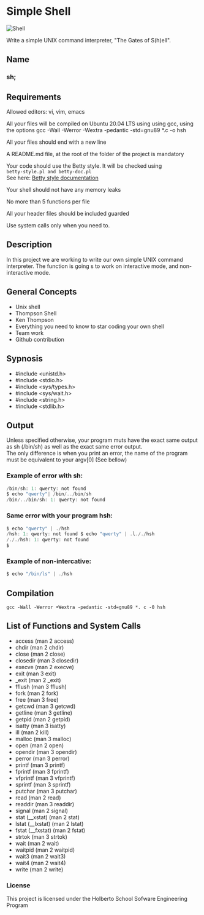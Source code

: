 # Simple Shell 

![Shell](https://upload.wikimedia.org/wikipedia/commons/1/1d/Animated_GNU_Bash_Unix_Shell_Prompt.gif)

Write a simple UNIX command interpreter, "The Gates of S(h)ell".

## Name

### sh; 

## Requirements

Allowed editors: vi, vim, emacs

All your files will be compiled on Ubuntu 20.04 LTS using using 
gcc, using the options gcc -Wall -Werror -Wextra -pedantic -std=gnu89 *.c -o hsh

All your files should end with a new line 

A README.md file, at the root of the folder of the project is mandatory 

Your code should use the Betty style. It will be checked using \
`betty-style.pl and betty-doc.pl`\
See here:
[Betty style documentation](https://github.com/holbertonschool/Betty/wiki)

Your shell should not have any memory leaks 

No more than 5 functions per file 

All your header files should be included guarded

Use system calls only when you need to.

## Description 

In this project we are working to write our own simple UNIX command interpreter. The function is going s to work on interactive mode, and non-interactive mode.

## General Concepts

- Unix shell
- Thompson Shell
- Ken Thompson 
- Everything you need to know to star coding your own shell
- Team work
- Github contribution

## Sypnosis

* #include <unistd.h>
* #include <stdio.h>
* #include <sys/types.h>
* #include <sys/wait.h>
* #include <string.h>
* #include <stdlib.h>

## Output

Unless specified otherwise, your program muts have the exact same output as sh (/bin/sh) as well as the exact same error output.\
The only difference is when you print an error, the name of the program must be equivalent to your argv[0] (See bellow)

### **Example of error with sh:**
  
```c $ echo "qwerty" | /bin/sh
/bin/sh: 1: qwerty: not found
$ echo "qwerty"| /bin/../bin/sh
/bin/../bin/sh: 1: qwerty: not found
```

### **Same error with your program hsh:**
```c
$ echo "qwerty" | ./hsh
/hsh: 1: qwerty: not found $ echo "qwerty" | .l././hsh
/././hsh: 1: qwerty: not found
$
```

### **Example of non-intercative:**
```c
$ echo "/bin/ls" | ./hsh
```

## Compilation

`gcc -Wall -Werror •Wextra -pedantic -std=gnu89 *. c -0 hsh`

## List of Functions and System Calls

- access (man 2 access)
- chdir (man 2 chdir)
- close (man 2 close)
- closedir (man 3 closedir)
- execve (man 2 execve)
- exit (man 3 exit)
- _exit (man 2 _exit)
- fflush (man 3 fflush)
- fork (man 2 fork)
- free (man 3 free)
- getcwd (man 3 getcwd)
- getline (man 3 getline)
- getpid (man 2 getpid)
- isatty (man 3 isatty)
- ill (man 2 kill)
- malloc (man 3 malloc)
- open (man 2 open)
- opendir (man 3 opendir)
- perror (man 3 perror)
- printf (man 3 printf)
- fprintf (man 3 fprintf)
- vfprintf (man 3 vfprintf)
- sprintf (man 3 sprintf)
- putchar (man 3 putchar)
- read (man 2 read)
- readdir (man 3 readdir)
- signal (man 2 signal)
- stat (__xstat) (man 2 stat)
- lstat (__lxstat) (man 2 lstat)
- fstat (__fxstat) (man 2 fstat)
- strtok (man 3 strtok)
- wait (man 2 wait)
- waitpid (man 2 waitpid)
- wait3 (man 2 wait3)
- wait4 (man 2 wait4)
- write (man 2 write)

### License 

This project is licensed under the Holberto School Sofware Engineering Program

